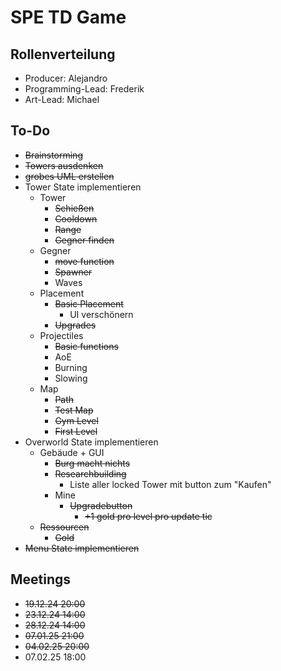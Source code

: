# SPE TD Game

## Rollenverteilung

- Producer: Alejandro
- Programming-Lead: Frederik
- Art-Lead: Michael

## To-Do

- ~~Brainstorming~~
- ~~Towers ausdenken~~
- ~~grobes UML erstellen~~
- Tower State implementieren
    - Tower
      - ~~Schießen~~
      - ~~Cooldown~~
      - ~~Range~~
      - ~~Gegner finden~~
    - Gegner
      - ~~move function~~
      - ~~Spawner~~
      - Waves
    - Placement
      - ~~Basic Placement~~
        - UI verschönern
      - ~~Upgrades~~
    - Projectiles
      - ~~Basic functions~~
      - AoE
      - Burning
      - Slowing
    - Map
      - ~~Path~~ 
      - ~~Test Map~~
      - ~~Gym Level~~
      - ~~First Level~~
- Overworld State implementieren
    - Gebäude + GUI
        - ~~Burg macht nichts~~
        - ~~Researchbuilding~~
            - Liste aller locked Tower mit button zum "Kaufen"
        - Mine
            - ~~Upgradebutton~~
                - ~~+1 gold pro level pro update tic~~
    - ~~Ressourcen~~
        - ~~Gold~~
- ~~Menu State implementieren~~

## Meetings

- ~~19.12.24 20:00~~
- ~~23.12.24 14:00~~
- ~~28.12.24 14:00~~
- ~~07.01.25 21:00~~
- ~~04.02.25 20:00~~
- 07.02.25 18:00

